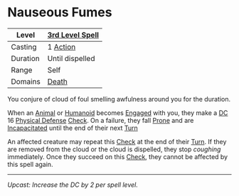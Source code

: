 # Nauseous Fumes

| Level    | [3rd Level Spell](3rd%20Level%20Spells.md)                            |
| -------- | --------------------------------------------------------------------- |
| Casting  | 1 [Action](../../../../Game%20Procedures/Core%20Procedures/Action.md) |
| Duration | Until dispelled                                                       |
| Range    | Self                                                                  |
| Domains  | [Death](../../Spell%20Domains/Death.md)                               |

You conjure of cloud of foul smelling awfulness around you for the duration.

When an [Animal](../../../../Resources%20for%20GMs/Creature%20Types/Animal.md) or [Humanoid](../../../../Resources%20for%20GMs/Creature%20Types/Humanoid.md) becomes [Engaged](../../../../Game%20Procedures/Conditions/Engaged.md) with you, they make a [DC](../../../../Game%20Procedures/Core%20Procedures/DC.md) 16 [Physical Defense](../../../../Player%20Characters/Derived%20Statistics/Physical%20Defense.md) [Check](../../../../Game%20Procedures/Core%20Procedures/Check.md). On a failure, they fall [Prone](../../../../Game%20Procedures/Conditions/Prone.md) and are [Incapacitated](../../../../Game%20Procedures/Conditions/Incapacitated.md) until the end of their next [Turn](../../../../Game%20Procedures/Core%20Procedures/Turn.md)

An affected creature may repeat this [Check](../../../../Game%20Procedures/Core%20Procedures/Check.md) at the end of their [Turn](../../../../Game%20Procedures/Core%20Procedures/Turn.md). If they are removed from the cloud or the cloud is dispelled, they stop *coughing* immediately. Once they succeed on this [Check](../../../../Game%20Procedures/Core%20Procedures/Check.md), they cannot be affected by this spell again.

---
*Upcast: Increase the DC by 2 per spell level.*
